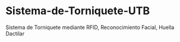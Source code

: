 # Sistema-de-Torniquete-UTB
Sistema de Torniquete mediante RFID, Reconocimiento Facial, Huella Dactilar
